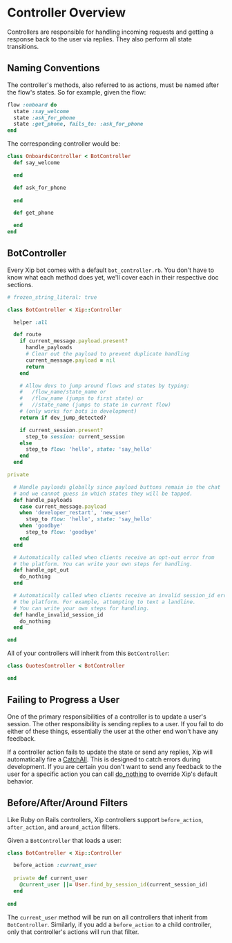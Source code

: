 # Controller Overview

Controllers are responsible for handling incoming requests and getting a response back to the user via replies. They also perform all state transitions.

## Naming Conventions

The controller's methods, also referred to as actions, must be named after the flow's states. So for example, given the flow:

```ruby
flow :onboard do
  state :say_welcome
  state :ask_for_phone
  state :get_phone, fails_to: :ask_for_phone
end
```

The corresponding controller would be:

```ruby
class OnboardsController < BotController
  def say_welcome

  end

  def ask_for_phone
  
  end

  def get_phone

  end
end
```

## BotController

Every Xip bot comes with a default `bot_controller.rb`. You don't have to know what each method does yet, we'll cover each in their respective doc sections.

```ruby
# frozen_string_literal: true

class BotController < Xip::Controller

  helper :all

  def route
    if current_message.payload.present?
      handle_payloads
      # Clear out the payload to prevent duplicate handling
      current_message.payload = nil
      return
    end

    # Allow devs to jump around flows and states by typing:
    #   /flow_name/state_name or
    #   /flow_name (jumps to first state) or
    #   //state_name (jumps to state in current flow)
    # (only works for bots in development)
    return if dev_jump_detected?

    if current_session.present?
      step_to session: current_session
    else
      step_to flow: 'hello', state: 'say_hello'
    end
  end

private

  # Handle payloads globally since payload buttons remain in the chat
  # and we cannot guess in which states they will be tapped.
  def handle_payloads
    case current_message.payload
    when 'developer_restart', 'new_user'
      step_to flow: 'hello', state: 'say_hello'
    when 'goodbye'
      step_to flow: 'goodbye'
    end
  end

  # Automatically called when clients receive an opt-out error from
  # the platform. You can write your own steps for handling.
  def handle_opt_out
    do_nothing
  end

  # Automatically called when clients receive an invalid session_id error from
  # the platform. For example, attempting to text a landline.
  # You can write your own steps for handling.
  def handle_invalid_session_id
    do_nothing
  end

end

```

All of your controllers will inherit from this `BotController`:

```ruby
class QuotesController < BotController

end
```

## Failing to Progress a User

One of the primary responsibilities of a controller is to update a user's session. The other responsibility is sending replies to a user. If you fail to do either of these things, essentially the user at the other end won't have any feedback.

If a controller action fails to update the state or send any replies, Xip will automatically fire a [CatchAll](catch-alls.md). This is designed to catch errors during development. If you are certain you don't want to send any feedback to the user for a specific action you can call [do\_nothing](sessions/do_nothing.md) to override Xip's default behavior.  

## Before/After/Around Filters

Like Ruby on Rails controllers, Xip controllers support `before_action`, `after_action`, and `around_action` filters.

Given a `BotController` that loads a user:

```ruby
class BotController < Xip::Controller

  before_action :current_user
  
  private def current_user
    @current_user ||= User.find_by_session_id(current_session_id)
  end
  
end
```

The `current_user` method will be run on all controllers that inherit from `BotController`. Similarly, if you add a `before_action` to a child controller, only that controller's actions will run that filter.

